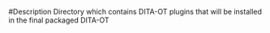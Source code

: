 #Description
Directory which contains DITA-OT plugins that will be installed in the final packaged DITA-OT
